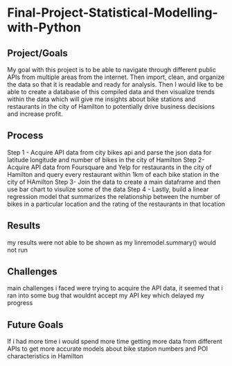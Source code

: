 # Final-Project-Statistical-Modelling-with-Python

## Project/Goals
My goal with this project is to be able to navigate through different public APIs from multiple areas from the internet. Then import, clean, and organize the data so that it is readable and ready for analysis.
Then I would like to be able to create a database of this compiled data and then visualize trends within the data which will give me insights about bike stations and restaurants in the city of Hamilton to potentially drive business decisions and increase profit.
## Process
Step 1 - Acquire API data from city bikes api and parse the json data for latitude longitude and number of bikes in the city of Hamilton 
Step 2- Acquire API data from Foursquare and Yelp for restaurants in the city of Hamilton and query every restaurant within 1km of each bike station in the city of HAmilton 
Step 3- Join the data to create a main dataframe and then use bar chart to visulize some of the data 
Step 4 - Lastly, build a linear regression model that summarizes the relationship between the number of bikes in a particular location and the rating of the restaurants in that location 


## Results
my results were not able to be shown as my linremodel.summary() would not run 


## Challenges 
main challenges i faced were trying to acquire the API data, it seemed that i ran into some bug that wouldnt accept my API key which delayed my progress
## Future Goals
If i had more time i would spend more time getting more data from different APIs to get more accurate models about bike station numbers and POI characteristics in Hamilton 
